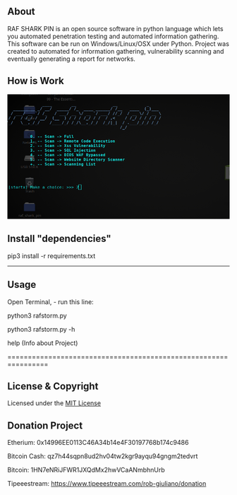 About
------

RAF SHARK PIN is an open source software in python language which lets you automated penetration testing and automated information gathering. This software can be run on Windows/Linux/OSX under Python. Project was created to automated for information gathering, vulnerability scanning and eventually generating a report for networks.




How is Work
---------------------

![](images/1.png)



Install "dependencies"
------------------------
pip3 install -r requirements.txt



---------------------------------------


Usage
------
Open Terminal, - run this line:
 
python3  rafstorm.py

python3  rafstorm.py -h 

help (Info about Project)

================================================================



License & Copyright
--------------------

Licensed under the [MIT License](LICENSE)





Donation Project
------------------
Etherium:       0x14996EE0113C46A34b14e4F30197768b174c9486

Bitcoin Cash:   qz7h44sqpn8ud2hv04tw2kgr9ayqu94gngm2tedvrt

Bitcoin:        1HN7eNRiJFWR1JXQdMx2hwVCaANmbhnUrb

Tipeeestream:   https://www.tipeeestream.com/rob-giuliano/donation




